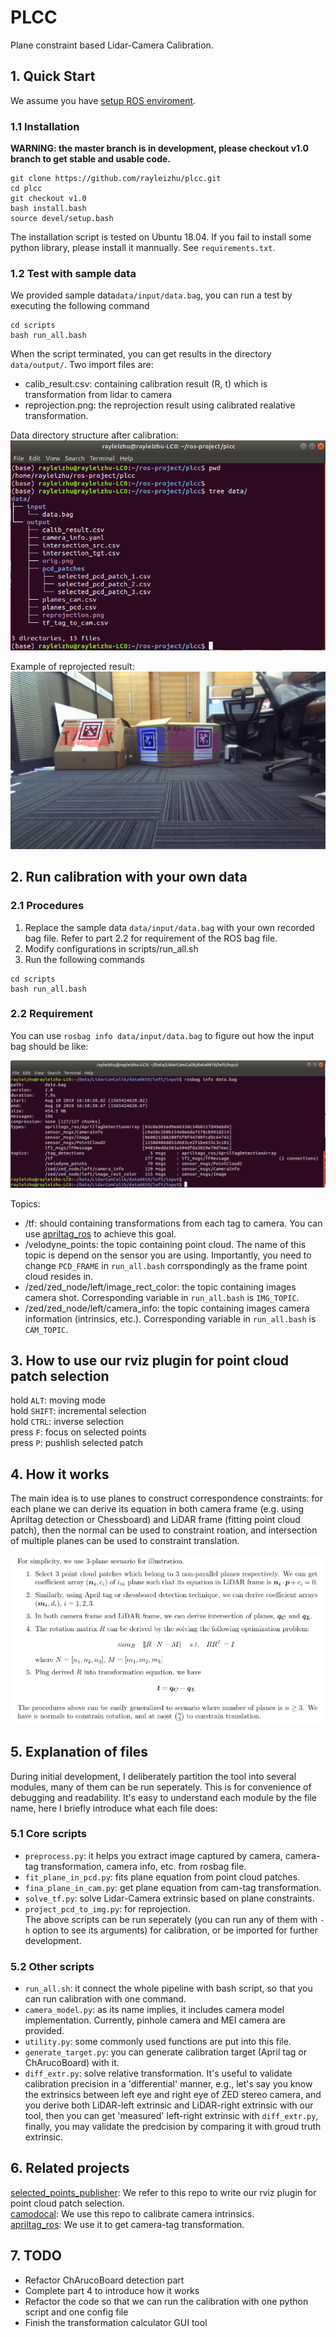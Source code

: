 # PLCC
Plane constraint based Lidar-Camera Calibration.  

## 1. Quick Start
We assume you have [setup ROS enviroment](http://wiki.ros.org/ROS/Installation).

### 1.1 Installation

**WARNING: the master branch is in development, please checkout v1.0 branch to get stable and usable code.**

```
git clone https://github.com/rayleizhu/plcc.git
cd plcc
git checkout v1.0
bash install.bash
source devel/setup.bash
```

The installation script is tested on Ubuntu 18.04. If you fail to install some python library, please install it mannually. See `requirements.txt`.

### 1.2 Test with sample data
We provided sample data`data/input/data.bag`, you can run a test by executing the following command
```
cd scripts
bash run_all.bash
```
When the script terminated, you can get results in the directory `data/output/`. Two import files are:  
* calib_result.csv: containing calibration result (R, t) which is transformation from lidar to camera
* reprojection.png: the reprojection result using calibrated realative transformation.

Data directory structure after calibration:
![data_dir_tree.png](https://github.com/rayleizhu/plcc/blob/master/assets/data_dir_tree.png "Directory structure")


Example of reprojected result:
![reprojection.png](https://github.com/rayleizhu/plcc/blob/master/data/output/reprojection.png "reprojection result sample")


## 2. Run calibration with your own data

### 2.1 Procedures 
1. Replace the sample data `data/input/data.bag` with your own recorded bag file. Refer to part 2.2 for requirement of the ROS bag file.
2. Modify configurations in scripts/run_all.sh
3. Run the following commands
```
cd scripts
bash run_all.bash
```

### 2.2 Requirement
You can use `rosbag info data/input/data.bag` to figure out how the input bag should be like: 

![data_bag_info.png](https://github.com/rayleizhu/plcc/blob/master/assets/data_bag_info.png "Data bag info")

Topics:
* /tf: should containing transformations from each tag to camera. You can use [apriltag_ros](https://github.com/AprilRobotics/apriltag_ros) to achieve this goal.  
* /velodyne_points: the topic containing point cloud. The name of this topic is depend on the sensor you are using. Importantly, you need to change `PCD_FRAME` in `run_all.bash` corrspondingly as the frame point cloud resides in.
* /zed/zed_node/left/image_rect_color: the topic containing images camera shot. Corresponding variable in `run_all.bash` is `IMG_TOPIC`.
* /zed/zed_node/left/camera_info: the topic containing images camera information (intrinsics, etc.). Corresponding variable in `run_all.bash` is `CAM_TOPIC`.

## 3. How to use our rviz plugin for point cloud patch selection
hold `ALT`: moving mode  
hold `SHIFT`: incremental selection    
hold `CTRL`: inverse selection  
press `F`: focus on selected points  
press `P`: pushlish selected patch  

## 4. How it works
The main idea is to use planes to construct correspondence constraints: for each plane we can derive its equation in both camera frame (e.g. using Apriltag detection or Chessboard) and LiDAR frame (fitting point cloud patch), then the normal can be used to constraint roation, and intersection of multiple planes can be used to constraint translation.

![methodology.png](https://github.com/rayleizhu/plcc/blob/master/assets/how_it_works.png "how it works")

## 5. Explanation of files
During initial development, I deliberately partition the tool into several modules, many of them can be run seperately. This is for convenience of debugging and readability. It's easy to understand each module by the file name, here I briefly introduce what each file does:

### 5.1 Core scripts
* `preprocess.py`: it helps you extract image captured by camera, camera-tag transformation, camera info, etc. from rosbag file.  
* `fit_plane_in_pcd.py`: fits plane equation from point cloud patches.  
* `fina_plane_in_cam.py`: get plane equation from cam-tag transformation.  
* `solve_tf.py`: solve Lidar-Camera extrinsic based on plane constraints.  
* `project_pcd_to_img.py`: for reprojection.  
The above scripts can be run seperately (you can run any of them with `-h` option to see its arguments) for calibration, or be imported for further development.

### 5.2 Other scripts
* `run_all.sh`: it connect the whole pipeline with bash script, so that you can run calibration with one command.
* `camera_model.py`: as its name implies, it includes camera model implementation. Currently, pinhole camera and MEI camera are provided.
* `utility.py`: some commonly used functions are put into this file.
* `generate_target.py`: you can generate calibration target (April tag or ChArucoBoard) with it.
* `diff_extr.py`: solve relative transformation. It's useful to validate calibration precision in a 'differential' manner, e.g., let's say you know the extrinsics between left eye and right eye of ZED stereo camera, and you derive both LiDAR-left extrinsic and LiDAR-right extrinsic with our tool, then you can get 'measured' left-right extrinsic with `diff_extr.py`, finally, you may validate the predcision by comparing it with groud truth extrinsic.

## 6. Related projects
[selected_points_publisher](https://github.com/tu-rbo/turbo-ros-pkg): We refer to this repo to write our rviz plugin for point cloud patch selection.  
[camodocal](https://github.com/hengli/camodocal): We use this repo to calibrate camera intrinsics.  
[apriltag_ros](https://github.com/AprilRobotics/apriltag_ros): We use it to get camera-tag transformation.


## 7. TODO
* Refactor ChArucoBoard detection part
* Complete part 4 to introduce how it works
* Refactor the code so that we can run the calibration with one python script and one config file
* Finish the transformation calculator GUI tool
